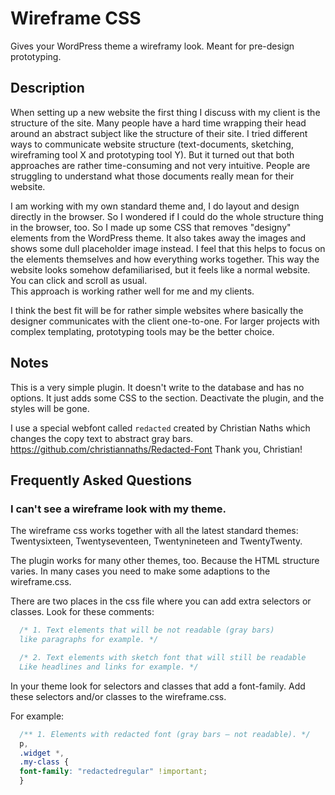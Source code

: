 # Wireframe CSS

Gives your WordPress theme a wireframy look. Meant for pre-design prototyping. 


## Description
When setting up a new website the first thing I discuss with my client is the structure of the site.
Many people have a hard time wrapping their head around an abstract subject like the structure of their site. 
I tried different ways to communicate website structure (text-documents, sketching, wireframing tool X and prototyping tool Y). 
But it turned out that both approaches are rather time-consuming and not very intuitive. 
People are struggling to understand what those documents really mean for their website.

I am working with my own standard theme and, I do layout and design directly in the browser. So I wondered if I could do the whole structure thing in the browser, too.
So I made up some CSS that removes "designy" elements from the WordPress theme. It also takes away the images and shows some dull placeholder image instead.
I feel that this helps to focus on the elements themselves and how everything works together.
This way the website looks somehow defamiliarised, but it feels like a normal website. You can click and scroll as usual.  
This approach is working rather well for me and my clients. 

I think the best fit will be for rather simple websites where basically the designer communicates with the client one-to-one. 
For larger projects with complex templating, prototyping tools may be the better choice.


## Notes
This is a very simple plugin. It doesn't write to the database and has no options.
It just adds some CSS to the <head> section. Deactivate the plugin, and the styles will be gone.

I use a special webfont called `redacted` created by Christian Naths which changes the copy text to abstract gray bars.
https://github.com/christiannaths/Redacted-Font
Thank you, Christian!


## Frequently Asked Questions

### I can't see a wireframe look with my theme.

The wireframe css works together with all the latest standard themes: Twentysixteen, Twentyseventeen, Twentynineteen and TwentyTwenty.

The plugin works for many other themes, too. Because the HTML structure varies.
In many cases you need to make some adaptions to the wireframe.css. 

There are two places in the css file where you can add extra selectors or classes. 
Look for these comments:
```css
  /* 1. Text elements that will be not readable (gray bars)
  like paragraphs for example. */

  /* 2. Text elements with sketch font that will still be readable
  Like headlines and links for example. */
```

In your theme look for selectors and classes that add a font-family. 
Add these selectors and/or classes to the wireframe.css.

For example:
```css
  /** 1. Elements with redacted font (gray bars – not readable). */
  p,
  .widget *,
  .my-class {
  font-family: "redactedregular" !important;
  }
```
